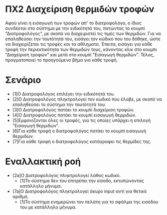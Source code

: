 # ΠΧ2 Διαχείριση θερμιδών τροφών
Αφού γίνει η εισαγωγή των τροφών απ' το διατροφολόγο, ο ίδιος συνδέεται στο σύστημα με την ειδικότητά του, πατώντας το κουμπί "Διατροφολόγος", με σκοπό να διαχειριστεί τις τιμές των θερμιδών. Για να επαληθεύσει την ταυτότητά του, εισάγει τον κώδικο που του δόθηκε, ώστε να διαχειρίζεται τις τροφές και τα αθληματα. Έπειτα, εισάγει για κάθε τροφή την περιεκτικότητα των θερμιδών τους, κάνοντας κλικ στο κουμπι "Διαχείριση τροφών" και μετά στο κουμπί "Εισαγωγή θερμιδών". Τέλος, πραγματοποιεί το προηγούμενο βήμα για κάθε τροφή.

# Σενάριο
* [1]Ο Διατροφολόγος επιλέγει την ειδικότητά του.
* [2]Ο Διατροφολόγος πληκτρολογεί τον κωδικό που έλαβε, με σκοπό να επαληθεύσει το σύστημα την ταυτότητά του.
* [3]Ο Διατροφολόγος πατάει το κουμπί διαχείριση τροφών.
* [4]O Διατροφολόγος πατάει το κουμπί εισαγωγή θερμιδών.
* [5]Εμφανίζονται όλες οι τροφές, για τις οποίες υπάρχει η επιλογή "Εισαγωγή θερμιδών".
* [6]Για κάθε τροφή ο διατροφολόγος πατάει το κουμπί εισαγωγή θερμιδών.
* [7]Για κάθε τροφή ο διατροφολόγος κατάγραφει τις θερμίδες της.

# Εναλλακτική ροή
* [2a]O Διατροφολόγος πληκτρολογεί λάθος κωδικό.
  * [1]Το σύστημα δεν του επιτρέπει την είσοδο, εκτυπώνοντας κατάλληλο μήνυμα.
* [7a]O Διατροφολόγος πληκτρολογεί άκυρο input αντί για θετικό αριθμό.
  * [1]To σύστημα ενημερώνει τον πελάτη για το σφάλμα της εισόδου του με κατάλληλο μήνυμα.
